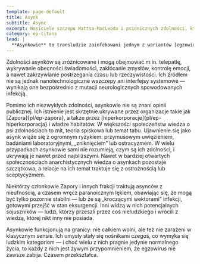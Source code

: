 ```yaml
---
template: page-default
title: Asynk
subtitle: Async
excerpt: Nosiciele szczepu Wattsa-MacLeoda i psionicznych zdolności, których istnienie ukrywa się przed światem.
category: ep-titans
lead: |
  **Asynkowie** to transludzie zainfekowani jednym z wariantów [egzowirusa]{pl/ep-egzowirus}, znanym jako **szczep Wattsa-MacLeoda**. W przeciwieństwie do większości ofiar tego patogenu, którzy kończą jako przekształcone istoty zwane [egzoidami]{pl/ep-egzoid}, asynkowie zdołali przetrwać infekcję, zachowując tożsamość, samokontrolę i — przynajmniej częściową — niezależność. Choć uznaje się ich za „stabilnych nosicieli”, nie są wolni od zmian. Szczep Wattsa-MacLeoda trwale modyfikuje strukturę ich [ego]{pl/ep-ego}, skutkując powstaniem [zdolności psionicznych]{pl/ep-psi} — form aktywności umysłowej wykraczających poza znane ramy biologii i technologii.
---
```

Zdolności asynków są zróżnicowane i mogą obejmować m.in. telepatię, wykrywanie obecności świadomości, zakłócanie zmysłów, kontrolę emocji, a nawet zakrzywianie postrzegania czasu lub rzeczywistości. Ich źródłem nie są jednak nanotechnologiczne wszczepy ani interfejsy systemowe — wynikają one bezpośrednio z mutacji neurologicznych spowodowanych infekcją. 

Pomimo ich niezwykłych zdolności, asynkowie nie są znani opinii publicznej. Ich istnienie jest skrzętnie ukrywane przez organizacje takie jak [Zapora]{pl/ep-zapora}, a także przez [hiperkorporacje]{pl/ep-hiperkorporacja} i władze habitatów. W większości społeczeństw wiedza o psi zdolnościach to mit, teoria spiskowa lub temat tabu. Ujawnienie się jako asynk wiąże się z ogromnym ryzykiem: przymusowym uwięzieniem, badaniami laboratoryjnymi, „zniknięciem” lub ostracyzmem. W wielu przypadkach asynkowie sami nie rozumieją, czym są ich zdolności, i ukrywają je nawet przed najbliższymi. Nawet w bardziej otwartych społecznościach anarchistycznych wiedza o asynkach pozostaje szczątkowa, a relacje na ich temat traktuje się z ostrożnością lub sceptycyzmem.

Niektórzy członkowie Zapory i innych frakcji traktują asynców z nieufnością, a czasem wręcz paranoicznym lękiem, obawiając się, że mogą być tylko pozornie stabilni — lub że są „kroczącymi wektorami” infekcji, gotowymi przejść w stan eksurgencji. Inni widzą w nich potencjalnych sojuszników — ludzi, którzy przeszli przez coś nieludzkiego i wrócili z wiedzą, której nikt inny nie posiada.

Asynkowie funkcjonują na granicy: nie całkiem wolni, ale też nie zarażeni w klasycznym sensie. Ich umysły stały się nośnikami czegoś, co wymyka się ludzkim kategoriom — i choć wielu z nich pragnie jedynie normalnego życia, to każdy z nich jest żywym przypomnieniem, że egzowirus nie zawsze zabija. Czasem przekształca.
